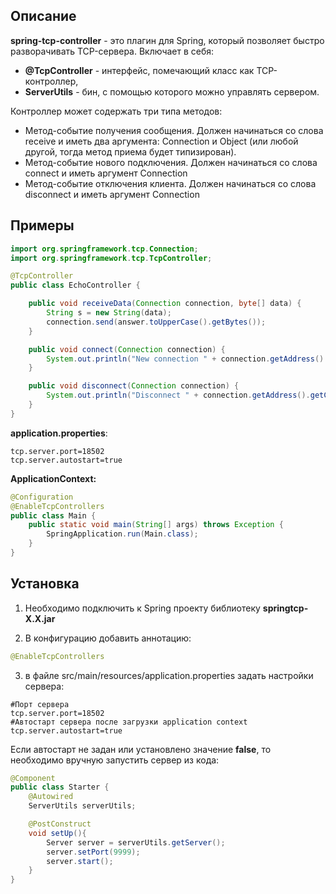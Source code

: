 ## Описание
**spring-tcp-controller** - это плагин для Spring, который позволяет быстро разворачивать TCP-сервера. Включает в себя:
* **@TcpController** - интерфейс, помечающий класс как TCP-контроллер,
* **ServerUtils** - бин, с помощью которого можно управлять сервером.

Контроллер может содержать три типа методов:
* Метод-событие получения сообщения. Должен начинаться со слова receive и иметь два аргумента: Connection и Object (или любой другой, тогда метод приема будет типизирован).
* Метод-событие нового подключения. Должен начинаться со слова connect и иметь аргумент Connection
* Метод-событие отключения клиента. Должен начинаться со слова disconnect и иметь аргумент Connection

## Примеры
```java
import org.springframework.tcp.Connection;
import org.springframework.tcp.TcpController;

@TcpController
public class EchoController {

    public void receiveData(Connection connection, byte[] data) {
        String s = new String(data);
        connection.send(answer.toUpperCase().getBytes());
    }

    public void connect(Connection connection) {
        System.out.println("New connection " + connection.getAddress().getCanonicalHostName());
    }

    public void disconnect(Connection connection) {
        System.out.println("Disconnect " + connection.getAddress().getCanonicalHostName());
    }
}
```
**application.properties**:
```
tcp.server.port=18502
tcp.server.autostart=true
```
**ApplicationContext:**
```java
@Configuration
@EnableTcpControllers
public class Main {
    public static void main(String[] args) throws Exception {
        SpringApplication.run(Main.class);
    }
}
```

## Установка
1) Необходимо подключить к Spring проекту библиотеку **springtcp-X.X.jar**

2) В конфигурацию добавить аннотацию:
```java
@EnableTcpControllers
```
3) в файле src/main/resources/application.properties задать настройки сервера:
```
#Порт сервера
tcp.server.port=18502
#Автостарт сервера после загрузки application context
tcp.server.autostart=true
```

Если автостарт не задан или установлено значение **false**, то необходимо вручную запустить сервер из кода:
```java
@Component
public class Starter {
    @Autowired
    ServerUtils serverUtils;

    @PostConstruct
    void setUp(){
        Server server = serverUtils.getServer();
        server.setPort(9999);
        server.start();
    }
}
```
